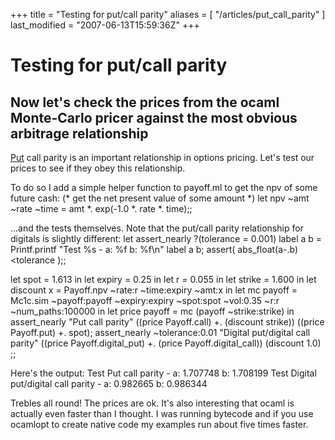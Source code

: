+++
title = "Testing for put/call parity"
aliases = [ "/articles/put_call_parity" ]
last_modified = "2007-06-13T15:59:36Z"
+++
# Testing for put/call parity

## Now let's check the prices from the ocaml Monte-Carlo pricer against the most obvious arbitrage relationship

[Put][5] call parity is an important relationship in options pricing.
Let's test our prices to see if they obey this relationship.

To do so I add a simple helper function to payoff.ml to get the npv of
some future cash:
(* get the net present value of some amount *)
let npv ~amt ~rate ~time = amt *. exp(-1.0 *. rate *. time);;

...and the tests themselves. Note that the put/call parity relationship
for digitals is slightly different:
let assert_nearly ?(tolerance = 0.001) label a b =
Printf.printf "Test %s - a: %f b: %f\n" label a b;
assert( abs_float(a-.b) <tolerance );;

let spot = 1.613 in
let expiry = 0.25 in
let r = 0.055 in
let strike = 1.600 in
let discount x = Payoff.npv ~rate:r ~time:expiry ~amt:x in
let mc payoff =
Mc1c.sim
~payoff:payoff
~expiry:expiry
~spot:spot
~vol:0.35
~r:r
~num_paths:100000 in
let price payoff = mc (payoff ~strike:strike) in
assert_nearly
"Put call parity"
((price Payoff.call) +. (discount strike))
((price Payoff.put) +. spot);
assert_nearly
~tolerance:0.01
"Digital put/digital call parity"
((price Payoff.digital_put) +. (price Payoff.digital_call))
(discount 1.0)
;;

Here's the output:
Test Put call parity - a: 1.707748 b: 1.708199
Test Digital put/digital call parity - a: 0.982665 b: 0.986344

Trebles all round! The prices are ok. It's also interesting that ocaml
is actually even faster than I thought. I was running bytecode and if
you use ocamlopt to create native code my examples run about five times
faster.

[1]: http://www.uncarved.com/articles/put_call_parity
[2]: http://www.uncarved.com/
[3]: http://www.uncarved.com/articles/contact
[4]: http://www.uncarved.com/login/
[5]: http://www.investopedia.com/articles/optioninvestor/05/011905.asp
[6]: http://www.uncarved.com/tags/computers
[7]: mailto:sean@uncarved.com
[8]: http://creativecommons.org/licenses/by-sa/4.0/
